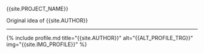 {{site.PROJECT_NAME}}

Original idea of {{site.AUTHOR}}

---

{% include profile.md title="{{site.AUTHOR}}" alt="{{ALT_PROFILE_TRG}}" img="{{site.IMG_PROFILE}}" %}